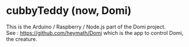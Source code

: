 cubbyTeddy (now, Domi)
======================

This is the Arduino / Raspberry / Node.js part of the Domi project.  
See : https://github.com/heymath/Domi which is the app to control Domi, the creature.
